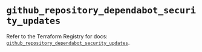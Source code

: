 # `github_repository_dependabot_security_updates`

Refer to the Terraform Registry for docs: [`github_repository_dependabot_security_updates`](https://registry.terraform.io/providers/integrations/github/5.45.0/docs/resources/repository_dependabot_security_updates).
